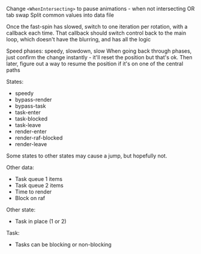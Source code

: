 Change `<WhenIntersecting>` to pause animations - when not intersecting OR tab swap
Split common values into data file

Once the fast-spin has slowed, switch to one iteration per rotation, with a callback each time.
That callback should switch control back to the main loop, which doesn't have the blurring, and has all the logic

Speed phases: speedy, slowdown, slow
When going back through phases, just confirm the change instantly - it'll reset the position but that's ok. Then later, figure out a way to resume the position if it's on one of the central paths

States:

- speedy
- bypass-render
- bypass-task
- task-enter
- task-blocked
- task-leave
- render-enter
- render-raf-blocked
- render-leave

Some states to other states may cause a jump, but hopefully not.

Other data:

- Task queue 1 items
- Task queue 2 items
- Time to render
- Block on raf

Other state:

- Task in place (1 or 2)

Task:

- Tasks can be blocking or non-blocking
